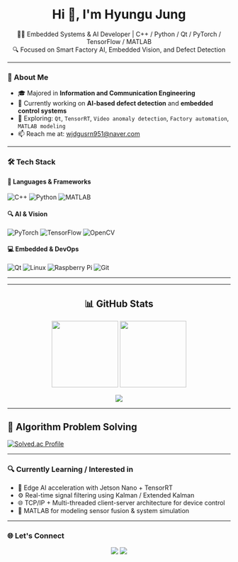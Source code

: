 <h1 align="center">Hi 👋, I'm Hyungu Jung</h1>
<p align="center">
  👨‍💻 Embedded Systems & AI Developer | C++ / Python / Qt / PyTorch / TensorFlow / MATLAB<br>
  🔍 Focused on Smart Factory AI, Embedded Vision, and Defect Detection
</p>

---

### 🧠 About Me

- 🎓 Majored in **Information and Communication Engineering**
- 🔭 Currently working on **AI-based defect detection** and **embedded control systems**
- 🌱 Exploring: `Qt`, `TensorRT`, `Video anomaly detection`, `Factory automation`, `MATLAB modeling`
- 📫 Reach me at: [wjdgusrn951@naver.com](mailto:wjdgusrn951@naver.com)
<!-- - 🌐 Portfolio: [https://your-portfolio-link.com](https://your-portfolio-link.com) -->

---

### 🛠️ Tech Stack

#### 🧾 Languages & Frameworks
![C++](https://img.shields.io/badge/C++-00599C?style=flat&logo=cplusplus&logoColor=white)
![Python](https://img.shields.io/badge/Python-3776AB?style=flat&logo=python&logoColor=white)
![MATLAB](https://img.shields.io/badge/MATLAB-0076A8?style=flat&logo=mathworks&logoColor=white)

#### 🔍 AI & Vision
![PyTorch](https://img.shields.io/badge/PyTorch-EE4C2C?style=flat&logo=PyTorch&logoColor=white)
![TensorFlow](https://img.shields.io/badge/TensorFlow-FF6F00?style=flat&logo=TensorFlow&logoColor=white)
![OpenCV](https://img.shields.io/badge/OpenCV-5C3EE8?style=flat&logo=opencv&logoColor=white)

#### 💻 Embedded & DevOps
![Qt](https://img.shields.io/badge/Qt-41CD52?style=flat&logo=qt&logoColor=white)
![Linux](https://img.shields.io/badge/Linux-FCC624?style=flat&logo=linux&logoColor=black)
![Raspberry Pi](https://img.shields.io/badge/RaspberryPi-C51A4A?style=flat&logo=raspberrypi&logoColor=white)
![Git](https://img.shields.io/badge/Git-F05032?style=flat&logo=git&logoColor=white)

---
<!-- 
### 📂 Featured Projects

| Project | Description | Stack |
|--------|-------------|-------|
| [🧠 FastFlow Defect Detection](https://github.com/your-username/fastflow-defect-detection) | Real-time unsupervised anomaly detection on manufacturing data using FastFlow | PyTorch, OpenCV, ResNet |
| [🎮 Embedded Qt App](https://github.com/your-username/qt-embedded-ui) | Embedded banking system with GUI and file-based logging | C++, Qt, SQLite |
| [📷 Video Anomaly Detection](https://github.com/your-username/video-anomaly-detection) | ConvNeXt-based real-time abnormality detector for dashboard footage | PyTorch, OpenCV |
| [🧪 MATLAB Sensor Modeling](https://github.com/your-username/matlab-sensor-sim) | Sensor signal modeling and noise simulation for IMU/LiDAR fusion | MATLAB, Simulink |
-->
---

<h2 align="center">📊 GitHub Stats</h2>

<p align="center">
  <img src="https://github-readme-stats.vercel.app/api?username=currentnine&show_icons=true&theme=tokyonight&count_private=true&include_all_commits=true" height="150" />
  <img src="https://github-readme-stats.vercel.app/api/top-langs/?username=currentnine&layout=compact&theme=tokyonight&hide=javascript,html&exclude_repo=test,sandbox" height="150" />
</p>

<p align="center">
  <img src="https://streak-stats.demolab.com/?user=currentnine&theme=tokyonight&hide_border=true" />
</p>

---

## 🧩 Algorithm Problem Solving

[![Solved.ac Profile](http://mazassumnida.wtf/api/normal?boj=wjdgusrn951)](https://solved.ac/profile/currentnine)


---

### 🔍 Currently Learning / Interested in

- 🧠 Edge AI acceleration with Jetson Nano + TensorRT  
- ⚙️ Real-time signal filtering using Kalman / Extended Kalman  
- 🌐 TCP/IP + Multi-threaded client-server architecture for device control  
- 🧩 MATLAB for modeling sensor fusion & system simulation

---

### 🌐 Let's Connect

<p align="center">
  <a href="mailto:wjdgusrn951@naver.com"><img src="https://img.shields.io/badge/Email-wjdgusrn951@naver.com-D14836?style=flat&logo=gmail&logoColor=white"/></a>
  <a href="https://github.com/currentnine"><img src="https://img.shields.io/badge/Blog-Portfolio-24292e?style=flat&logo=githubpages&logoColor=white"/></a>
</p>
